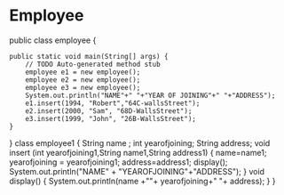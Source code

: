 # Employee

public class employee {

	public static void main(String[] args) {
		// TODO Auto-generated method stub
		employee e1 = new employee();
		employee e2 = new employee();
		employee e3 = new employee();
		System.out.println("NAME"+" "+"YEAR OF JOINING"+" "+"ADDRESS");
        e1.insert(1994, "Robert","64C-wallsStreet");
        e2.insert(2000, "Sam", "68D-WallsStreet");
        e3.insert(1999, "John", "26B-WallsStreet");
	}
}
class employee1 {
	String name ;
	int yearofjoining;
	String address;
	void insert (int yearofjoining1,String name1,String address1) {
		name=name1;
		yearofjoining = yearofjoining1;
		address=address1;
		display();
		System.out.println("NAME" + "YEAROFJOINING"+"ADDRESS");
	}
	void display()
	{
		System.out.println(name +""+ yearofjoining+" "+ address);
	}
}

		

	
